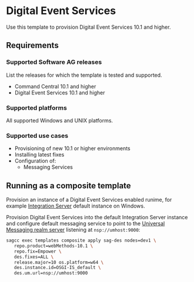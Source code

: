 # Digital Event Services

Use this template to provision Digital Event Services 10.1 and higher.

## Requirements

### Supported Software AG releases

List the releases for which the template is tested and supported.

* Command Central 10.1 and higher
* Digital Event Services 10.1 and higher

### Supported platforms

All supported Windows and UNIX platforms.

### Supported use cases

* Provisioning of new 10.1 or higher environments
* Installing latest fixes
* Configuration of:
  * Messaging Services

## Running as a composite template

Provision an instance of a Digital Event Services enabled runime,
for example [Integration Server](../sag-is-server/) default instance
on Windows.

Provision Digital Event Services into the default Integration Server
instance and configure default messaging service to point to the
[Universal Messaging realm server](../sag-um-server/) listening at `nsp://umhost:9000`:

 ```bash
 sagcc exec templates composite apply sag-des nodes=dev1 \
    repo.product=webMethods-10.1 \
    repo.fix=Empower \
    des.fixes=ALL \
    release.major=10 os.platform=w64 \
    des.instance.id=OSGI-IS_default \
    des.um.url=nsp://umhost:9000
```
